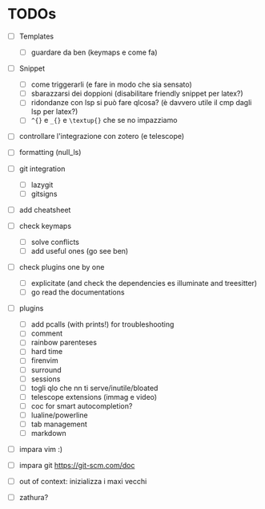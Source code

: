 # TODOs

- [ ] Templates
  - [ ]  guardare da ben (keymaps e come fa)

- [ ] Snippet
  - [ ] come triggerarli (e fare in modo che sia sensato)
  - [ ] sbarazzarsi dei doppioni (disabilitare friendly snippet per latex?)
  - [ ] ridondanze con lsp si può fare qlcosa? (è davvero utile il cmp dagli lsp per latex?)
  - [ ] `^{}` e `_{}` e `\textup{}` che se no impazziamo
      
- [ ] controllare l'integrazione con zotero (e telescope)

- [ ] formatting (null_ls)
- [ ] git integration
  - [ ] lazygit
  - [ ] gitsigns

- [ ] add cheatsheet
- [ ] check keymaps
  - [ ] solve conflicts
  - [ ] add useful ones (go see ben)

- [ ] check plugins one by one
  - [ ] explicitate (and check the dependencies es illuminate and treesitter)
  - [ ] go read the documentations

- [ ] plugins
  - [ ] add pcalls (with prints!) for troubleshooting
  - [ ] comment
  - [ ] rainbow parenteses
  - [ ] hard time
  - [ ] firenvim
  - [ ] surround
  - [ ] sessions
  - [ ] togli qlo che nn ti serve/inutile/bloated
  - [ ] telescope extensions (immag e video)
  - [ ] coc for smart autocompletion?
  - [ ] lualine/powerline
  - [ ] tab management
  - [ ] markdown

- [ ] impara vim :)
- [ ] impara git https://git-scm.com/doc

- [ ] out of context: inizializza i maxi vecchi
- [ ] zathura?

      
